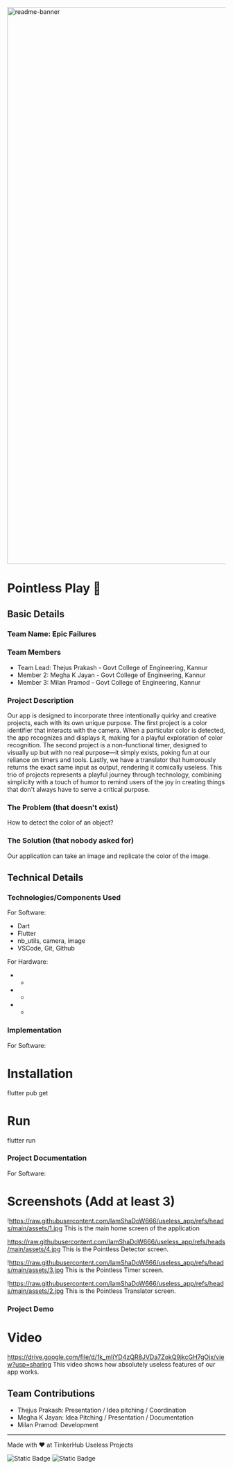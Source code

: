 <img width="1280" alt="readme-banner" src="https://github.com/user-attachments/assets/35332e92-44cb-425b-9dff-27bcf1023c6c">

# Pointless Play 🎯


## Basic Details
### Team Name: Epic Failures


### Team Members
- Team Lead: Thejus Prakash - Govt College of Engineering, Kannur
- Member 2: Megha K Jayan - Govt College of Engineering, Kannur
- Member 3: Milan Pramod - Govt College of Engineering, Kannur

### Project Description
Our app is designed to incorporate three intentionally quirky and creative projects, each with its own unique purpose. The first project is a color identifier that interacts with the camera. When a particular color is detected, the app recognizes and displays it, making for a playful exploration of color recognition. The second project is a non-functional timer, designed to visually up but with no real purpose—it simply exists, poking fun at our reliance on timers and tools. Lastly, we have a translator that humorously returns the exact same input as output, rendering it comically useless. This trio of projects represents a playful journey through technology, combining simplicity with a touch of humor to remind users of the joy in creating things that don't always have to serve a critical purpose.

### The Problem (that doesn't exist)
How to detect the color of an object?

### The Solution (that nobody asked for)
Our application can take an image and replicate the color of the image.
## Technical Details
### Technologies/Components Used
For Software:
- Dart
- Flutter
- nb_utils, camera, image
- VSCode, Git, Github

For Hardware:
- -
- -
- -

### Implementation
For Software:
# Installation
flutter pub get

# Run
flutter run

### Project Documentation
For Software:

# Screenshots (Add at least 3)
!https://raw.githubusercontent.com/IamShaDoW666/useless_app/refs/heads/main/assets/1.jpg
This is the main home screen of the application

https://raw.githubusercontent.com/IamShaDoW666/useless_app/refs/heads/main/assets/4.jpg
This is the Pointless Detector screen.

!https://raw.githubusercontent.com/IamShaDoW666/useless_app/refs/heads/main/assets/3.jpg
This is the Pointless Timer screen.

!https://raw.githubusercontent.com/IamShaDoW666/useless_app/refs/heads/main/assets/2.jpg
This is the Pointless Translator screen.



### Project Demo
# Video
https://drive.google.com/file/d/1k_mIiYD4zQR8JVDa7ZokQ9jkcGH7gOjx/view?usp=sharing
This video shows how absolutely useless features of our app works.



## Team Contributions
- Thejus Prakash: Presentation / Idea pitching / Coordination
- Megha K Jayan: Idea Pitching / Presentation / Documentation
- Milan Pramod: Development

---
Made with ❤️ at TinkerHub Useless Projects 

![Static Badge](https://img.shields.io/badge/TinkerHub-24?color=%23000000&link=https%3A%2F%2Fwww.tinkerhub.org%2F)
![Static Badge](https://img.shields.io/badge/UselessProject--24-24?link=https%3A%2F%2Fwww.tinkerhub.org%2Fevents%2FQ2Q1TQKX6Q%2FUseless%2520Projects)



